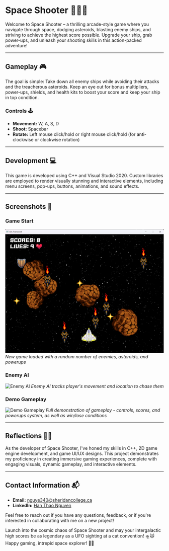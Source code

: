 # Space Shooter 🚀🌟👾

Welcome to Space Shooter – a thrilling arcade-style game where you navigate through space, dodging asteroids, blasting enemy ships, and striving to achieve the highest score possible. Upgrade your ship, grab power-ups, and unleash your shooting skills in this action-packed adventure!

---

## Gameplay 🎮

The goal is simple: Take down all enemy ships while avoiding their attacks and the treacherous asteroids. Keep an eye out for bonus multipliers, power-ups, shields, and health kits to boost your score and keep your ship in top condition.

### Controls 🕹️

- **Movement:** W, A, S, D
- **Shoot:** Spacebar
- **Rotate:** Left mouse click/hold or right mouse click/hold (for anti-clockwise or clockwise rotation)

---

## Development 💻

This game is developed using C++ and Visual Studio 2020. Custom libraries are employed to render visually stunning and interactive elements, including menu screens, pop-ups, buttons, animations, and sound effects.

---

## Screenshots 📸

### Game Start
![Game Start](https://raw.githubusercontent.com/nguye340/Space-Shooter-2D/main/Screenshots/gameplay.png)
*New game loaded with a random number of enemies, asteroids, and powerups*

### Enemy AI
![Enemy AI](https://raw.githubusercontent.com/nguye340/Space-Shooter-2D/main/Screenshots/enemyAI.gif)
*Enemy AI tracks player's movement and location to chase them*

### Demo Gameplay
![Demo Gameplay](https://raw.githubusercontent.com/nguye340/Space-Shooter-2D/main/Screenshots/demo.gif)
*Full demonstration of gameplay - controls, scores, and powerups system, as well as win/lose conditions*

---

## Reflections 👨‍💻

As the developer of Space Shooter, I've honed my skills in C++, 2D game engine development, and game UI/UX designs. This project demonstrates my proficiency in creating immersive gaming experiences, complete with engaging visuals, dynamic gameplay, and interactive elements.

---

## Contact Information 📬

- **Email:** nguye340@sheridancollege.ca
- **LinkedIn:** [Han Thao Nguyen](https://www.linkedin.com/in/hanthaonguyen/)

Feel free to reach out if you have any questions, feedback, or if you're interested in collaborating with me on a new project!

Launch into the cosmic chaos of Space Shooter and may your intergalactic high scores be as legendary as a UFO sighting at a cat convention! 🛸🐱 Happy gaming, intrepid space explorer! 🌌✨

